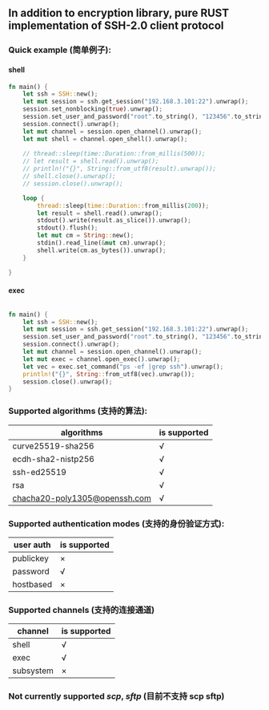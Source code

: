 ## In addition to encryption library, pure RUST implementation of SSH-2.0 client protocol



### Quick example (简单例子):
#### shell
```rust
fn main() {
    let ssh = SSH::new();
    let mut session = ssh.get_session("192.168.3.101:22").unwrap();
    session.set_nonblocking(true).unwrap();
    session.set_user_and_password("root".to_string(), "123456".to_string());
    session.connect().unwrap();
    let mut channel = session.open_channel().unwrap();
    let mut shell = channel.open_shell().unwrap();
    
    // thread::sleep(time::Duration::from_millis(500));
    // let result = shell.read().unwrap();
    // println!("{}", String::from_utf8(result).unwrap());
    // shell.close().unwrap();
    // session.close().unwrap();

    loop {
        thread::sleep(time::Duration::from_millis(200));
        let result = shell.read().unwrap();
        stdout().write(result.as_slice()).unwrap();
        stdout().flush();
        let mut cm = String::new();
        stdin().read_line(&mut cm).unwrap();
        shell.write(cm.as_bytes()).unwrap();
    }

}
```
#### exec
```rust

fn main() {
    let ssh = SSH::new();
    let mut session = ssh.get_session("192.168.3.101:22").unwrap();
    session.set_user_and_password("root".to_string(), "123456".to_string());
    session.connect().unwrap();
    let mut channel = session.open_channel().unwrap();
    let mut exec = channel.open_exec().unwrap();
    let vec = exec.set_command("ps -ef |grep ssh").unwrap();
    println!("{}", String::from_utf8(vec).unwrap());
    session.close().unwrap();
}
```


### Supported algorithms (支持的算法):
| algorithms                    | is supported  |
|-------------------------------|---------------|
| curve25519-sha256             | √             |   
| ecdh-sha2-nistp256            | √             |  
| ssh-ed25519                   | √             |  
| rsa                           | √             |  
| chacha20-poly1305@openssh.com | √             |



### Supported authentication modes (支持的身份验证方式):

| user auth        | is supported |
|------------------|--------------|
| publickey        | ×            |   
| password         | √            |  
| hostbased        | ×            |  



### Supported channels (支持的连接通道)
| channel   | is supported  |
|-----------|---------------|
| shell     | √             |   
| exec      | √             |  
| subsystem | ×             |  



### Not currently supported *scp*, *sftp* (目前不支持 scp sftp)

